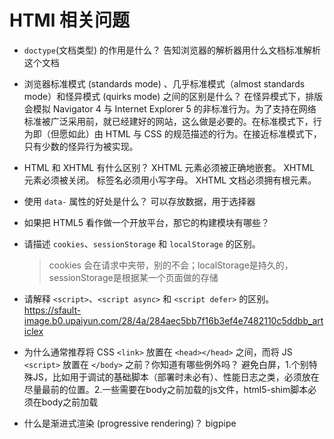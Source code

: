 # HTMl 相关问题
* `doctype`(文档类型) 的作用是什么？
	告知浏览器的解析器用什么文档标准解析这个文档
	
* 浏览器标准模式 (standards mode) 、几乎标准模式（almost standards mode）和怪异模式 (quirks mode) 之间的区别是什么？
在怪异模式下，排版会模拟 Navigator 4 与 Internet Explorer 5 的非标准行为。为了支持在网络标准被广泛采用前，就已经建好的网站，这么做是必要的。在标准模式下，行为即（但愿如此）由 HTML 与 CSS 的规范描述的行为。在接近标准模式下，只有少数的怪异行为被实现。

* HTML 和 XHTML 有什么区别？
XHTML 元素必须被正确地嵌套。
XHTML 元素必须被关闭。
标签名必须用小写字母。
XHTML 文档必须拥有根元素。

* 使用 `data-` 属性的好处是什么？
	可以存放数据，用于选择器
	
* 如果把 HTML5 看作做一个开放平台，那它的构建模块有哪些？

* 请描述 `cookies`、`sessionStorage` 和 `localStorage` 的区别。
	> cookies 会在请求中夹带，别的不会；localStorage是持久的，sessionStorage是根据某一个页面做的存储

* 请解释 `<script>`、`<script async>` 和 `<script defer>` 的区别。
https://sfault-image.b0.upaiyun.com/28/4a/284aec5bb7f16b3ef4e7482110c5ddbb_articlex

* 为什么通常推荐将 CSS `<link>` 放置在 `<head></head>` 之间，而将 JS `<script>` 放置在 `</body>` 之前？你知道有哪些例外吗？
避免白屏，1.个别特殊JS，比如用于调试的基础脚本（部署时未必有）、性能日志之类，必须放在尽量最前的位置。2.一些需要在body之前加载的js文件，html5-shim脚本必须在body之前加载

* 什么是渐进式渲染 (progressive rendering)？
bigpipe


